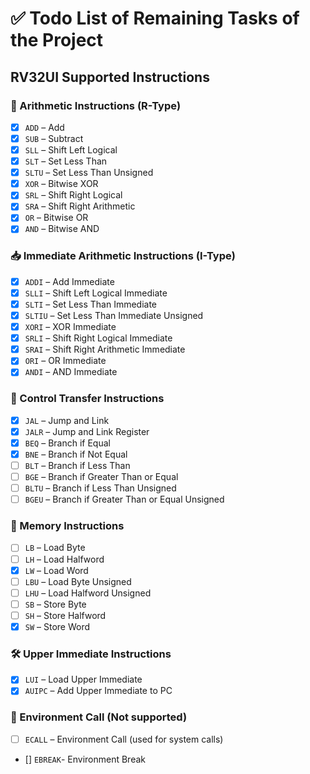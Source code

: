# ✅ Todo List of Remaining Tasks of the Project

## RV32UI Supported Instructions

### 🧮 Arithmetic Instructions (R-Type)
- [x] `ADD` – Add
- [x] `SUB` – Subtract
- [x] `SLL` – Shift Left Logical
- [x] `SLT` – Set Less Than
- [x] `SLTU` – Set Less Than Unsigned
- [x] `XOR` – Bitwise XOR
- [x] `SRL` – Shift Right Logical
- [x] `SRA` – Shift Right Arithmetic
- [x] `OR` – Bitwise OR
- [x] `AND` – Bitwise AND

### 📥 Immediate Arithmetic Instructions (I-Type)
- [x] `ADDI` – Add Immediate
- [x] `SLLI` – Shift Left Logical Immediate
- [x] `SLTI` – Set Less Than Immediate
- [x] `SLTIU` – Set Less Than Immediate Unsigned
- [x] `XORI` – XOR Immediate
- [x] `SRLI` – Shift Right Logical Immediate
- [x] `SRAI` – Shift Right Arithmetic Immediate
- [x] `ORI` – OR Immediate
- [x] `ANDI` – AND Immediate

### 🧠 Control Transfer Instructions
- [x] `JAL` – Jump and Link
- [x] `JALR` – Jump and Link Register
- [x] `BEQ` – Branch if Equal
- [x] `BNE` – Branch if Not Equal
- [ ] `BLT` – Branch if Less Than
- [ ] `BGE` – Branch if Greater Than or Equal
- [ ] `BLTU` – Branch if Less Than Unsigned
- [ ] `BGEU` – Branch if Greater Than or Equal Unsigned

### 💾 Memory Instructions
- [ ] `LB` – Load Byte
- [ ] `LH` – Load Halfword
- [x] `LW` – Load Word
- [ ] `LBU` – Load Byte Unsigned
- [ ] `LHU` – Load Halfword Unsigned
- [ ] `SB` – Store Byte
- [ ] `SH` – Store Halfword
- [x] `SW` – Store Word

### 🛠️ Upper Immediate Instructions
- [x] `LUI` – Load Upper Immediate
- [x] `AUIPC` – Add Upper Immediate to PC

### 🧾 Environment Call (Not supported)
- [ ] `ECALL` – Environment Call (used for system calls)
- [] `EBREAK`- Environment Break
